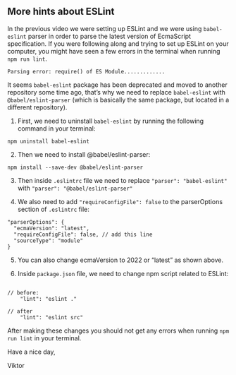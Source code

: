 ## More hints about ESLint

In the previous video we were setting up ESLint and we were using `babel-eslint` parser in order to parse the latest version of EcmaScript specification. 
If you were following along and trying to set up ESLint on your computer, you might have seen a few errors in the terminal when running `npm run lint`.

```
Parsing error: require() of ES Module.............
```

It seems `babel-eslint` package has been deprecated and moved to another repository some time ago, that’s why we need 
to replace `babel-eslint` with `@babel/eslint-parser` (which is basically the same package, but located in a different repository).

1. First, we need to uninstall `babel-eslint` by running the following command in your terminal:

```
npm uninstall babel-eslint
```

2. Then we need to install @babel/eslint-parser:

```
npm install --save-dev @babel/eslint-parser
```
3. Then inside `.eslintrc` file we need to replace `"parser": "babel-eslint"` with `"parser": "@babel/eslint-parser"`

4. We also need to add `"requireConfigFile": false` to the parserOptions section of `.eslintrc` file:

```
"parserOptions": {
  "ecmaVersion": "latest",
  "requireConfigFile": false, // add this line
  "sourceType": "module"
}
```

5. You can also change ecmaVersion to 2022 or “latest” as shown above.



6. Inside `package.json` file, we need to change npm script related to ESLint:

```

// before:
    "lint": "eslint ."
 
// after
    "lint": "eslint src"
```

After making these changes you should not get any errors when running `npm run lint` in your terminal.

Have a nice day,

Viktor
